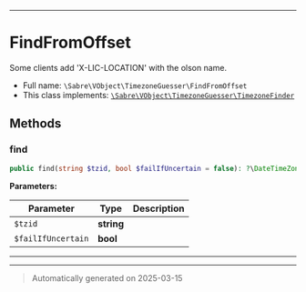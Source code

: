 ***

# FindFromOffset

Some clients add 'X-LIC-LOCATION' with the olson name.



* Full name: `\Sabre\VObject\TimezoneGuesser\FindFromOffset`
* This class implements:
[`\Sabre\VObject\TimezoneGuesser\TimezoneFinder`](./TimezoneFinder.md)




## Methods


### find



```php
public find(string $tzid, bool $failIfUncertain = false): ?\DateTimeZone
```








**Parameters:**

| Parameter | Type | Description |
|-----------|------|-------------|
| `$tzid` | **string** |  |
| `$failIfUncertain` | **bool** |  |





***


***
> Automatically generated on 2025-03-15
